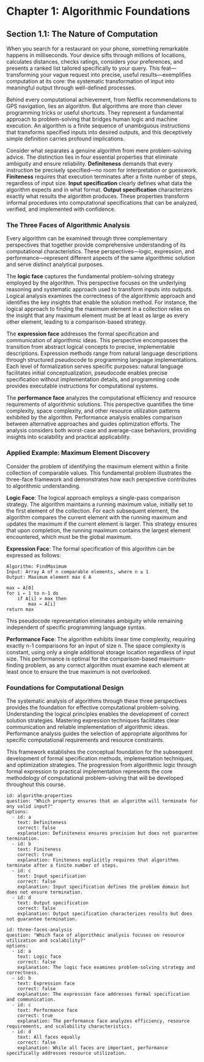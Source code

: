 # Chapter 1: Algorithmic Foundations

## Section 1.1: The Nature of Computation

When you search for a restaurant on your phone, something remarkable happens in milliseconds. Your device sifts through millions of locations, calculates distances, checks ratings, considers your preferences, and presents a ranked list tailored specifically to your query. This feat—transforming your vague request into precise, useful results—exemplifies computation at its core: the systematic transformation of input into meaningful output through well-defined processes.

Behind every computational achievement, from Netflix recommendations to GPS navigation, lies an algorithm. But algorithms are more than clever programming tricks or useful shortcuts. They represent a fundamental approach to problem-solving that bridges human logic and machine execution. An algorithm is a finite sequence of unambiguous instructions that transforms specified inputs into desired outputs, and this deceptively simple definition carries profound implications.

Consider what separates a genuine algorithm from mere problem-solving advice. The distinction lies in four essential properties that eliminate ambiguity and ensure reliability. **Definiteness** demands that every instruction be precisely specified—no room for interpretation or guesswork. **Finiteness** requires that execution terminates after a finite number of steps, regardless of input size. **Input specification** clearly defines what data the algorithm expects and in what format. **Output specification** characterizes exactly what results the algorithm produces. These properties transform informal procedures into computational specifications that can be analyzed, verified, and implemented with confidence.

### The Three Faces of Algorithmic Analysis

Every algorithm can be examined through three complementary perspectives that together provide comprehensive understanding of its computational characteristics. These perspectives—logic, expression, and performance—represent different aspects of the same algorithmic solution and serve distinct analytical purposes.

The **logic face** captures the fundamental problem-solving strategy employed by the algorithm. This perspective focuses on the underlying reasoning and systematic approach used to transform inputs into outputs. Logical analysis examines the correctness of the algorithmic approach and identifies the key insights that enable the solution method. For instance, the logical approach to finding the maximum element in a collection relies on the insight that any maximum element must be at least as large as every other element, leading to a comparison-based strategy.

The **expression face** addresses the formal specification and communication of algorithmic ideas. This perspective encompasses the transition from abstract logical concepts to precise, implementable descriptions. Expression methods range from natural language descriptions through structured pseudocode to programming language implementations. Each level of formalization serves specific purposes: natural language facilitates initial conceptualization, pseudocode enables precise specification without implementation details, and programming code provides executable instructions for computational systems.

The **performance face** analyzes the computational efficiency and resource requirements of algorithmic solutions. This perspective quantifies the time complexity, space complexity, and other resource utilization patterns exhibited by the algorithm. Performance analysis enables comparison between alternative approaches and guides optimization efforts. The analysis considers both worst-case and average-case behaviors, providing insights into scalability and practical applicability.

### Applied Example: Maximum Element Discovery

Consider the problem of identifying the maximum element within a finite collection of comparable values. This fundamental problem illustrates the three-face framework and demonstrates how each perspective contributes to algorithmic understanding.

**Logic Face**: The logical approach employs a single-pass comparison strategy. The algorithm maintains a running maximum value, initially set to the first element of the collection. For each subsequent element, the algorithm compares the current element with the running maximum and updates the maximum if the current element is larger. This strategy ensures that upon completion, the running maximum contains the largest element encountered, which must be the global maximum.

**Expression Face**: The formal specification of this algorithm can be expressed as follows:

```
Algorithm: FindMaximum
Input: Array A of n comparable elements, where n ≥ 1
Output: Maximum element max ∈ A

max ← A[0]
for i ← 1 to n-1 do
    if A[i] > max then
        max ← A[i]
return max
```

This pseudocode representation eliminates ambiguity while remaining independent of specific programming language syntax.

**Performance Face**: The algorithm exhibits linear time complexity, requiring exactly n-1 comparisons for an input of size n. The space complexity is constant, using only a single additional storage location regardless of input size. This performance is optimal for the comparison-based maximum-finding problem, as any correct algorithm must examine each element at least once to ensure the true maximum is not overlooked.

### Foundations for Computational Design

The systematic analysis of algorithms through these three perspectives provides the foundation for effective computational problem-solving. Understanding the logical principles enables the development of correct solution strategies. Mastering expression techniques facilitates clear communication and reliable implementation of algorithmic ideas. Performance analysis guides the selection of appropriate algorithms for specific computational requirements and resource constraints.

This framework establishes the conceptual foundation for the subsequent development of formal specification methods, implementation techniques, and optimization strategies. The progression from algorithmic logic through formal expression to practical implementation represents the core methodology of computational problem-solving that will be developed throughout this course.

```quiz
id: algorithm-properties
question: "Which property ensures that an algorithm will terminate for any valid input?"
options:
  - id: a
    text: Definiteness
    correct: false
    explanation: Definiteness ensures precision but does not guarantee termination.
  - id: b
    text: Finiteness
    correct: true
    explanation: Finiteness explicitly requires that algorithms terminate after a finite number of steps.
  - id: c
    text: Input specification
    correct: false
    explanation: Input specification defines the problem domain but does not ensure termination.
  - id: d
    text: Output specification
    correct: false
    explanation: Output specification characterizes results but does not guarantee termination.
```

```quiz
id: three-faces-analysis
question: "Which face of algorithmic analysis focuses on resource utilization and scalability?"
options:
  - id: a
    text: Logic face
    correct: false
    explanation: The logic face examines problem-solving strategy and correctness.
  - id: b
    text: Expression face
    correct: false
    explanation: The expression face addresses formal specification and communication.
  - id: c
    text: Performance face
    correct: true
    explanation: The performance face analyzes efficiency, resource requirements, and scalability characteristics.
  - id: d
    text: All faces equally
    correct: false
    explanation: While all faces are important, performance specifically addresses resource utilization.
```